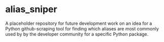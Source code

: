 # alias_sniper
A placeholder repository for future development work on an idea for a Python github-scraping tool for finding which aliases are most commonly used by by the developer community for a specific Python package.
